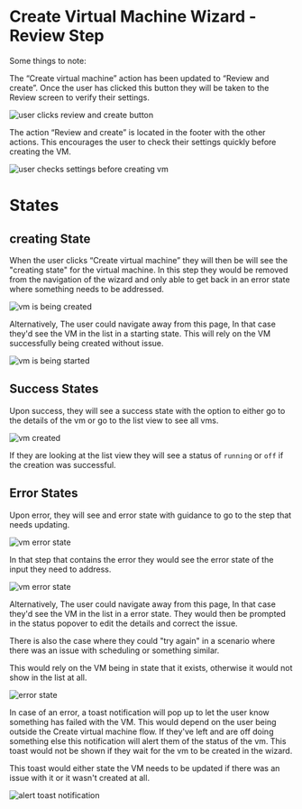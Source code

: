 # Create Virtual Machine Wizard - Review Step

Some things to note:

The “Create virtual machine” action has been updated to “Review and create”.
Once the user has clicked this button they will be taken to the Review screen to verify their settings.

![user clicks review and create button](img/review-and-create-action.png)

The action “Review and create” is located in the footer with the other actions.
This encourages the user to check their settings quickly before creating the VM.

![user checks settings before creating vm](img/check-settings.png)

# States

## creating State

When the user clicks “Create virtual machine” they will then be will see the "creating state" for the virtual machine. In this step they would be removed from the navigation of the wizard and only able to get back in an error state where something needs to be addressed.

![vm is being created](img/vm-creating.png)

Alternatively, The user could navigate away from this page, In that case they'd see the VM in the list in a starting state. This will rely on the VM successfully being created without issue.

![vm is being started](img/vm-starting.png)

## Success States

Upon success, they will see a success state with the option to either go to the details of the vm or go to the list view to see all vms. 

![vm created](img/vm-created.png)

If they are looking at the list view they will see a status of `running` or `off` if the creation was successful. 

## Error States

Upon error, they will see and error state with guidance to go to the step that needs updating.

![vm error state](img/vm-error-state-while-creating.png)

In that step that contains the error they would see the error state of the input they need to address.

![vm error state](img/error-state-input.png)

Alternatively, The user could navigate away from this page, In that case they'd see the VM in the list in a error state. They would then be prompted in the status popover to edit the details and correct the issue. 

There is also the case where they could "try again" in a scenario where there was an issue with scheduling or something similar. 

This would rely on the VM being in state that it exists, otherwise it would not show in the list at all.

![error state](img/error-popover.png)

In case of an error, a toast notification will pop up to let the user know something has failed with the VM. This would depend on the user being outside the Create virtual machine flow. If they've left and are off doing something else this notification will alert them of the status of the vm. This toast would not be shown if they wait for the vm to be created in the wizard.

This toast would either state the VM needs to be updated if there was an issue with it or it wasn't created at all.

![alert toast notification](img/alert-toast-notification.png)


